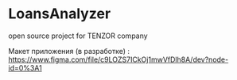 # LoansAnalyzer
open source project for TENZOR company

Макет приложения (в разработке) : https://www.figma.com/file/c9LOZS7ICkOj1mwVfDlh8A/dev?node-id=0%3A1
